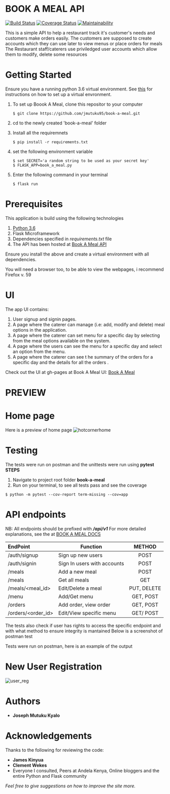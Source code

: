 # BOOK A MEAL API
[![Build Status](https://travis-ci.org/jmutuku95/book-a-meal.svg?branch=master)](https://travis-ci.org/jmutuku95/book-a-meal) [![Coverage Status](https://coveralls.io/repos/github/jmutuku95/book-a-meal/badge.svg?branch=master)](https://coveralls.io/github/jmutuku95/book-a-meal?branch=master) [![Maintainability](https://api.codeclimate.com/v1/badges/c3883c8a11d1aa477264/maintainability)](https://codeclimate.com/github/jmutuku95/book-a-meal/maintainability)

This is a simple API to help a restaurant track it's customer's needs and customers make orders easily. The customers
are supposed to create accounts which they can use later to view menus or place orders for meals
The Restaurant staff/caterers use priviledged user accounts which allow them to modify, delete some resources

# Getting Started
Ensure you have a running python 3.6 virtual environment. See <a href="https://docs.python.org/3/library/venv.html">this</a> for instructions on how to set up a virtual envronment.
 1. To set up Boook A Meal, clone this repositor to your computer
    ```
    $ git clone https://github.com/jmutuku95/book-a-meal.git
    ```

 2. cd to the newly created 'book-a-meal' folder
 3. Install all the requiremnets
    ```
    $ pip install -r requirements.txt
    ```

 3. set the following environment variable
    ```
    $ set SECRET='a random string to be used as your secret key'
    $ FLASK_APP=book_a_meal.py
    ```

 4. Enter the following command in your terminal
    ```
    $ flask run
    ```

# Prerequisites
This application is build using the following technologies

  1. <a href="https://www.python.org/downloads/">Python 3.6</a>
  2. Flask Microframework
  3. Dependencies specified in _requirements.txt_ file
  4. The API has been hosted at  [Book A Meal API](https://bookameal0.herokuapp.com)

Ensure you install the above and create a virtual environment with all dependencies. 

You will need a browser too, to be able to view the webpages, i recommend Firefox v. 59

# UI

The app UI  contains:
  1. User signup and signin pages.
  2. A page where the caterer can manage (i.e: add, modify and delete) meal options in the application.
  3. A page where the caterer can set menu for a specific day by selecting from the meal options available on the system.
  4. A page where the users can see the menu for a specific day and select an option from the menu.
  5. A page where the caterer can see t he summary of the orders for a specific day and the details for all the orders .

Check out the UI at gh-pages at Book A Meal UI: [Book A Meal](https://jmutuku95.github.io/book-a-meal/UI/startpage.html)

# PREVIEW
  # Home page
Here is a preview of home page
![hotcornerhome](https://user-images.githubusercontent.com/28805113/39204996-233f0b4a-4802-11e8-8a1b-9283be8653ec.png)

# Testing
The tests were run on postman and the unittests were run using  **pytest**
**STEPS**
 1. Navigate to project root folder **book-a-meal**
 2. Run on your terminal, to see all tests pass and see the coverage
   ```
   $ python -m pytest --cov-report term-missing --cov=app
   ```

# API endpoints
NB: All endpoints should be prefixed with **_/api/v1_**
For more detailed explanations, see the at [BOOK A MEAL DOCS](https://bookameal0.docs.apiary.io/#)


| EndPoint          | Function                    |METHOD       |
| :-----------------|-----------------------------|:-----------:|
| /auth/signup      | Sign up new users           | POST        |
| /auth/signin      | Sign In users with accounts | POST        |
| /meals            | Add a new meal              | POST        |
| /meals            | Get all meals               | GET         |
| /meals/<meal_id>  | Edit/Delete a meal          | PUT, DELETE |
| /menu             | Add/Get menu                | GET, POST   |
| /orders           | Add order, view order       | GET, POST   |
| /orders/<order_id>| Edit/View specific menu     | GET/ POST   |


  
 The tests also check if user has rights to access the specific endpoint and with what method to ensure integrity is mantained
 Below is a screenshot of postman test

 Tests were run on postman, here is an example of the output

  # New User Registration
![user_reg](https://user-images.githubusercontent.com/28805113/39317984-8e728296-4985-11e8-89c7-ca5bb36b6c04.jpg)
 
# Authors
* **Joseph Mutuku Kyalo** 

# Acknowledgements
Thanks to the following for reviewing the code:
  * **James Kinyua**
  * **Clement Wekes**
  * Everyone I consulted, Peers at Andela Kenya, Online bloggers and the entire Python and Flask community


_Feel free to give suggestions on how to improve the site more._
